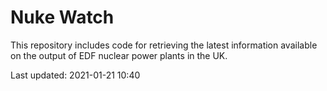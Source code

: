 # Nuke Watch

This repository includes code for retrieving the latest information available on the output of EDF nuclear power plants in the UK.

Last updated: 2021-01-21 10:40